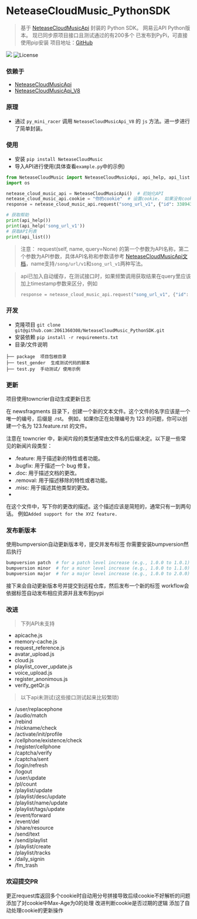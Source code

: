 # NeteaseCloudMusic_PythonSDK
> 基于 [ NeteaseCloudMusicApi](https://github.com/Binaryify/NeteaseCloudMusicApi) 封装的 Python SDK。
> 网易云API Python版本。
> 现已同步原项目接口且测试通过的有200多个
> 已发布到PyPi，可直接使用pip安装
> 项目地址：[GitHub](https://github.com/2061360308/NeteaseCloudMusic_PythonSDK)

![](https://img.shields.io/badge/py_mini_racer-@0.6.0-red.svg)
![License](https://img.shields.io/badge/license-MIT-yellow)

### 依赖于
- [ NeteaseCloudMusicApi](https://github.com/Binaryify/NeteaseCloudMusicApi)
- [ NeteaseCloudMusicApi_V8 ](https://github.com/2061360308/NeteaseCloudMusicApi_V8)

### 原理
- 通过 `py_mini_racer` 调用 `NeteaseCloudMusicApi_V8` 的 `js` 方法。进一步进行了简单封装。

### 使用
- 安装 `pip install NeteaseCloudMusic`
- 导入API进行使用(具体查看`example.py`中的示例)
```python
from NeteaseCloudMusic import NeteaseCloudMusicApi, api_help, api_list
import os

netease_cloud_music_api = NeteaseCloudMusicApi()  # 初始化API
netease_cloud_music_api.cookie = "你的cookie"  # 设置cookie， 如果没有cookie需要先登录 具体见example.py
response = netease_cloud_music_api.request("song_url_v1", {"id": 33894312, "level": "exhigh"})  # 调用API

# 获取帮助
print(api_help())
print(api_help('song_url_v1'))
# 获取API列表
print(api_list())
```

> 注意： request(self, name, query=None) 的第一个参数为API名称，第二个参数为API参数，具体API名称和参数请参考 [NeteaseCloudMusicApi文档](https://docs.neteasecloudmusicapi.binaryify.com)，name支持`/song/url/v1`和`song_url_v1`两种写法。

> api已加入自动缓存，在测试接口时，如果频繁调用获取结果在query里应该加上timestamp参数来区分，例如
> ```python
> response = netease_cloud_music_api.request("song_url_v1", {"id": 33894312, "level": "exhigh", "timestamp": time.time()})
> ```

### 开发
- 克隆项目 `git clone git@github.com:2061360308/NeteaseCloudMusic_PythonSDK.git`
- 安装依赖 `pip install -r requirements.txt`
- 目录/文件说明
```
├── package  项目包根目录
├── test_gender  生成测试代码的脚本
├── test.py  手动测试/ 使用示例
```

### 更新
项目使用towncrier自动生成更新日志

在 newsfragments 目录下，创建一个新的文本文件。这个文件的名字应该是一个唯一的编号，后缀是 .rst。
例如，如果你正在处理编号为 123 的问题，你可以创建一个名为 123.feature.rst 的文件。

注意在 towncrier 中，新闻片段的类型通常由文件名的后缀决定。以下是一些常见的新闻片段类型：
- .feature: 用于描述新的特性或者功能。
- .bugfix: 用于描述一个 bug 修复。
- .doc: 用于描述文档的更改。
- .removal: 用于描述移除的特性或者功能。
- .misc: 用于描述其他类型的更改。
- 
在这个文件中，写下你的更改的描述。这个描述应该是简短的，通常只有一到两句话。
例如`Added support for the XYZ feature.`

### 发布新版本
使用bumpversion自动更新版本号，提交并发布标签
你需要安装bumpversion然后执行
```bash
bumpversion patch  # for a patch level increase (e.g., 1.0.0 to 1.0.1)
bumpversion minor  # for a minor level increase (e.g., 1.0.0 to 1.1.0)
bumpversion major  # for a major level increase (e.g., 1.0.0 to 2.0.0)
```

接下来会自动更新版本号并提交到远程仓库，然后发布一个新的标签
workflow会依据标签自动发布相应资源并且发布到pypi

### 改进
> 下列API未支持
>
- apicache.js
- memory-cache.js
- request_reference.js
- avatar_upload.js
- cloud.js
- playlist_cover_update.js
- voice_upload.js
- register_anonimous.js
- verify_getQr.js

> 以下api未测试(这些接口测试起来比较繁琐)
> 
- /user/replacephone
- /audio/match
- /rebind
- /nickname/check
- /activate/init/profile
- /cellphone/existence/check
- /register/cellphone
- /captcha/verify
- /captcha/sent
- /login/refresh
- /logout
- /user/update
- /pl/count
- /playlist/update
- /playlist/desc/update
- /playlist/name/update
- /playlist/tags/update
- /event/forward
- /event/del
- /share/resource
- /send/text
- /send/playlist
- /playlist/create
- /playlist/tracks
- /daily_signin
- /fm_trash

### 欢迎提交PR

更正request库返回多个cookie时自动用分号拼接导致后续cookie不好解析的问题
添加了对cookie中Max-Age为0的处理
改进判断cookie是否过期的逻辑
添加了自动处理cookie的更新操作
